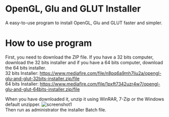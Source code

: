 # OpenGL, Glu and GLUT Installer
A easy-to-use program to install OpenGL, Glu and GLUT faster and simpler.

# How to use program
First, you need to download the ZIP file. If you have a 32 bits computer, download the 32 bits installer and if you have a 64 bits computer, download the 64 bits installer.  
32 bits Installer: https://www.mediafire.com/file/n8pq6a9mh7liu2a/opengl-glu-and-glut-32bits-installer.zip/file  
64 bits Installer: https://www.mediafire.com/file/1pxft7342uzr4w7/opengl-glu-and-glut-64bits-installer.zip/file  

When you have downloaded it, unzip it using WinRAR, 7-Zip or the Windows default unzipper.
![screenshot1](https://user-images.githubusercontent.com/71902913/112068300-ef723b80-8b69-11eb-9a56-8955a3b1c346.gif)  
Then run as administrator the installer Batch file.
